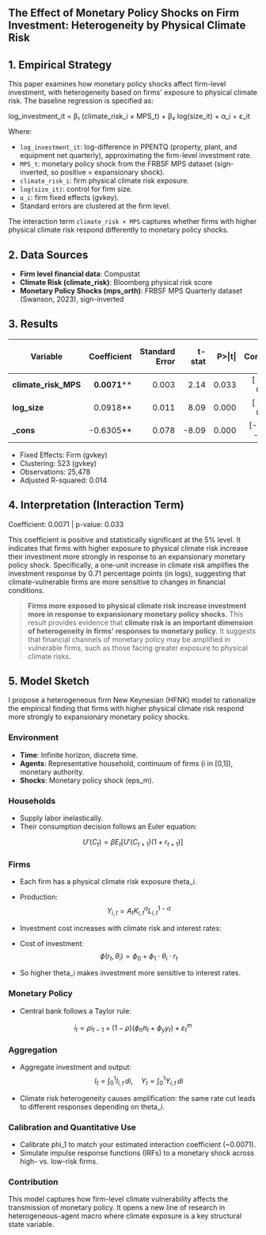 
## The Effect of Monetary Policy Shocks on Firm Investment: Heterogeneity by Physical Climate Risk

## 1. Empirical Strategy

This paper examines how monetary policy shocks affect firm-level investment, with heterogeneity based on firms' exposure to physical climate risk. The baseline regression is specified as:

log_investment_it = β₁ (climate_risk_i × MPS_t) + β₂ log(size_it) + α_i + ε_it


Where:

- `log_investment_it`: log-difference in PPENTQ (property, plant, and equipment net quarterly), approximating the firm-level investment rate.  
- `MPS_t`: monetary policy shock from the FRBSF MPS dataset (sign-inverted, so positive = expansionary shock).  
- `climate_risk_i`: firm physical climate risk exposure.
- `log(size_it)`: control for firm size.  
- `α_i`: firm fixed effects (gvkey).  
- Standard errors are clustered at the firm level.

The interaction term `climate_risk × MPS` captures whether firms with higher physical climate risk respond differently to monetary policy shocks.

## 2. Data Sources

- **Firm level financial data**: Compustat  
- **Climate Risk (climate_risk)**: Bloomberg physical risk score  
- **Monetary Policy Shocks (mps_orth)**: FRBSF MPS Quarterly dataset (Swanson, 2023), sign-inverted  


## 3. Results

| Variable               | Coefficient   | Standard Error | t-stat | P>\|t\| | 95% Confidence Interval |
| ---------------------- | ----------:   | -------------: | -----: | ------: | ----------------------: |
| **climate\_risk\_MPS** |      **0.0071**** |          0.003 |  2.14  |   0.033 |    \[ 0.0006 , 0.0136 ] |
| **log\_size**          |      0.0918** |          0.011 |  8.09  |   0.000 |    \[ 0.0695 , 0.1140 ] |
| **\_cons**             |     -0.6305** |          0.078 |  -8.09 |   0.000 |    \[-0.7835 , -0.4774] |

- Fixed Effects: Firm (gvkey)
- Clustering: 523 (gvkey)
- Observations: 25,478
- Adjusted R-squared: 0.014

## 4. Interpretation (Interaction Term)

Coefficient: 0.0071 | p-value: 0.033

This coefficient is positive and statistically significant at the 5% level. It indicates that firms with higher exposure to physical climate risk increase their investment more strongly in response to an expansionary monetary policy shock. Specifically, a one-unit increase in climate risk amplifies the investment response by 0.71 percentage points (in logs), suggesting that climate-vulnerable firms are more sensitive to changes in financial conditions.

> **Firms more exposed to physical climate risk increase investment more in response to expansionary monetary policy shocks.**
This result provides evidence that **climate risk is an important dimension of heterogeneity in firms' responses to monetary policy**. It suggests that financial channels of monetary policy may be amplified in vulnerable firms, such as those facing greater exposure to physical climate risks.

## 5. Model Sketch

I propose a heterogeneous firm New Keynesian (HFNK) model to rationalize the empirical finding that firms with higher physical climate risk respond more strongly to expansionary monetary policy shocks.

### Environment
- **Time**: Infinite horizon, discrete time.
- **Agents**: Representative household, continuum of firms (i in [0,1]), monetary authority.
- **Shocks**: Monetary policy shock (eps_m).

### Households
- Supply labor inelastically.
- Their consumption decision follows an Euler equation:

$$
U'(C_t) = \beta E_t[U'(C_{t+1})(1 + r_{t+1})]
$$



### Firms
- Each firm has a physical climate risk exposure theta_i.
- Production: $$Y_{i,t} = A_t K_{i,t}^{\alpha} L_{i,t}^{1-\alpha}$$

- Investment cost increases with climate risk and interest rates:
- Cost of investment:  $$\phi(r_t, \theta_i) = \phi_0 + \phi_1 \cdot \theta_i \cdot r_t$$
- So higher theta_i makes investment more sensitive to interest rates.

### Monetary Policy
- Central bank follows a Taylor rule:

$$i_t = \rho i_{t-1} + (1 - \rho)(\phi_\pi \pi_t + \phi_y y_t) + \varepsilon^m_t$$


### Aggregation
- Aggregate investment and output:
$$I_t = \int_0^1 I_{i,t} \, di, \quad Y_t = \int_0^1 Y_{i,t} \, di$$

- Climate risk heterogeneity causes amplification: the same rate cut leads to different responses depending on theta_i.

### Calibration and Quantitative Use
- Calibrate phi_1 to match your estimated interaction coefficient (~0.0071).
- Simulate impulse response functions (IRFs) to a monetary shock across high- vs. low-risk firms.

### Contribution
This model captures how firm-level climate vulnerability affects the transmission of monetary policy. It opens a new line of research in heterogeneous-agent macro where climate exposure is a key structural state variable.


